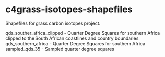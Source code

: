# c4grass-isotopes-shapefiles
Shapefiles for grass carbon isotopes project.

qds_souther_africa_clipped - Quarter Degree Squares for southern Africa clipped to the South African coastlines and country boundaries
qds_southern_africa - Quarter Degree Squares for southern Africa
sampled_qds_35 - Sampled quarter degree squares
